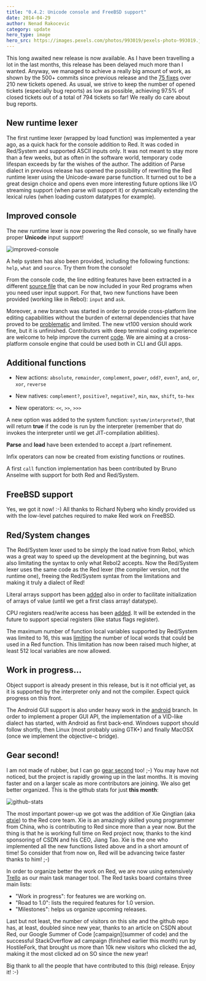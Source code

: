 ```yaml
---
title: "0.4.2: Unicode console and FreeBSD support"
date: 2014-04-29
author: Nenad Rakocevic 
category: update
hero_type: image
hero_src: https://images.pexels.com/photos/993019/pexels-photo-993019.jpeg?auto=compress&cs=tinysrgb&h=650&w=940
---
```


This long awaited new release is now available. As I have been travelling a lot in the last months, this release has been delayed much more than I wanted. Anyway, we managed to achieve a really big amount of work, as shown by the 500+ commits since previous release and the [75 fixes](https://github.com/red/red/issues?milestone=13&page=3&state=closed) over 210 new tickets opened. As usual, we strive to keep the number of opened tickets (especially bug reports) as low as possible, achieving 97.5% of closed tickets out of a total of 794 tickets so far! We really do care about bug reports.

## New runtime lexer

The first runtime lexer (wrapped by load function) was implemented a year ago, as a quick hack for the console addition to Red. It was coded in Red/System and supported ASCII inputs only. It was not meant to stay more than a few weeks, but as often in the software world, temporary code lifespan exceeds by far the wishes of the author. The addition of Parse dialect in previous release has opened the possibility of rewriting the Red runtime lexer using the Unicode-aware parse function. It turned out to be a great design choice and opens even more interesting future options like I/O streaming support (when parse will support it) or dynamically extending the lexical rules (when loading custom datatypes for example).

## Improved console

The new runtime lexer is now powering the Red console, so we finally have proper __Unicode__ input support!

![improved-console](/images/blog/improved-console.png)

A help system has also been provided, including the following functions: `help`, `what` and `source`. Try them from the console!

From the console code, the line editing features have been extracted in a different [source file](https://github.com/red/red/blob/master/runtime/console/input.red) that can be now included in your Red programs when you need user input support. For that, two new functions have been provided (working like in Rebol): `input` and `ask`.

Moreover, a new branch was started in order to provide cross-platform line editing capabilities without the burden of external dependencies that have proved to be [problematic](https://github.com/red/red/pull/792) and limited. The new vt100 version should work fine, but it is unfinished. Contributors with deep terminal coding experience are welcome to help improve the current [code](https://github.com/red/red/tree/new-console/runtime/devices/console). We are aiming at a cross-platform console engine that could be used both in CLI and GUI apps.

## Additional functions

- New actions: `absolute`, `remainder`, `complement`, `power`, `odd?`, `even?`, `and`, `or`, `xor`, `reverse`

- New natives: `complement?`, `positive?`, `negative?`, `min`, `max`, `shift`, `to-hex`

- New operators: `<<`, `>>`, `>>>`

A new option was added to the system function: `system/interpreted?`, that will return __true__ if the code is run by the interpreter (remember that do invokes the interpreter until we get JIT-compilation abilities).

__Parse__ and __load__ have been extended to accept a /part refinement.

Infix operators can now be created from existing functions or routines.

A first `call` function implementation has been contributed by Bruno Anselme with support for both Red and Red/System.

## FreeBSD support

Yes, we got it now! :-) All thanks to Richard Nyberg who kindly provided us with the low-level patches required to make Red work on FreeBSD.

## Red/System changes

The Red/System lexer used to be simply the load native from Rebol, which was a great way to speed up the development at the beginning, but was also limitating the syntax to only what Rebol2 accepts. Now the Red/System lexer uses the same code as the Red lexer (the compiler version, not the runtime one), freeing the Red/System syntax from the limitations and making it truly a dialect of Red!

Literal arrays support has been [added](http://static.red-lang.org/red-system-specs.html#section-4.8.6) also in order to facilitate initialization of arrays of value (until we get a first class array! datatype).

CPU registers read/write access has been [added](https://github.com/red/red/commit/b1589af1374fa274ee3831cceda51651130c7c56). It will be extended in the future to support special registers (like status flags register).

The maximum number of function local variables supported by Red/System was limited to 16, this was [limiting](https://github.com/red/red/issues/600) the number of local words that could be used in a Red function. This limitation has now been raised much higher, at least 512 local variables are now allowed.

## Work in progress...

Object support is already present in this release, but is it not official yet, as it is supported by the interpreter only and not the compiler. Expect quick progress on this front.

The Android GUI support is also under heavy work in the [android](https://github.com/red/red/tree/android) branch. In order to implement a proper GUI API, the implementation of a VID-like dialect has started, with Android as first back-end. Windows support should follow shortly, then Linux (most probably using GTK+) and finally MacOSX (once we implement the objective-c bridge).

## Gear second!

I am not made of rubber, but I can go [gear second](http://onepiece.wikia.com/wiki/Gomu_Gomu_no_Mi/Gear_Second_Techniques) too! ;-) You may have not noticed, but the project is rapidly growing up in the last months. It is moving faster and on a larger scale as more contributors are joining. We also get better organized. This is the github stats for just __this month__:

![github-stats](/images/blog/github-stats.png)

The most important power-up we got was the addition of Xie Qingtian (aka [qtxie](https://github.com/qtxie)) to the Red core team. Xie is an amazingly skilled young programmer from China, who is contributing to Red since more than a year now. But the thing is that he is working full time on Red project now, thanks to the kind sponsoring of CSDN and his CEO, Jiang Tao. Xie is the one who implemented all the new functions listed above and in a short amount of time! So consider that from now on, Red will be advancing twice faster thanks to him! ;-)

In order to organize better the work on Red, we are now using extensively [Trello](https://trello.com/b/FlQ6pzdB/red-tasks-overview) as our main task manager tool. The Red tasks board contains three main lists:

- "Work in progress": for features we are working on.
- "Road to 1.0": lists the required features for 1.0 version.
- "Milestones": helps us organize upcoming releases.


Last but not least, the number of visitors on this site and the github repo has, at least, doubled since new year, thanks to an article on CSDN about Red, our Google Summer of Code [campaign](summer of code) and the successful StackOverflow ad campaign (finished earlier this month) run by HostileFork, that brought us more than 10k new visitors who clicked the ad, making it the most clicked ad on SO since the new year! 

Big thank to all the people that have contributed to this (big) release. Enjoy it! :-) 